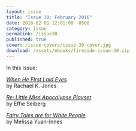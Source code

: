 ```yaml
---
layout: issue
title: "Issue 30: February 2016"
date: 2016-02-01 12:01:00 -0500
category: issue
permalink: /issue30
published: true
cover: /issue-covers/issue-30-cover.jpg
download: /assets/ebooks/fireside-issue-30.zip
---
```


In this issue:

[_When He First Laid Eyes_](/issue30/chapter/when-first-he-laid-eyes/)<br/>
by Rachael K. Jones

[_Re: Little Miss Apocalypse Playset_](/issue30/chapter/re-little-miss-apocalypse-playset/)<br/>
by Effie Seiberg

[_Fairy Tales are for White People_](/issue30/chapter/fairy-tales-are-for-white-people/)<br/>
by Melissa Yuan-Innes
